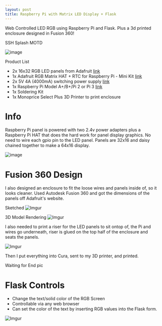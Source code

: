 ```yaml
---
layout: post
title: Raspberry Pi with Matrix LED Display + Flask
---
```


Web Controlled LED RGB using Raspberry Pi and Flask. Plus a 3d printed enclosure designed in Fusion 360!

SSH Splash MOTD

![image](https://camo.githubusercontent.com/b80d5481811b4ebcf4c0b90ccae3e030a6e04b8e/687474703a2f2f692e696d6775722e636f6d2f6b50377a3254742e706e67)

Product List

* 2x 16x32 RGB LED panels from Adafruit [link](https://www.adafruit.com/product/420)
* 1x Adafruit RGB Matrix HAT + RTC for Raspberry Pi - Mini Kit [link](https://www.adafruit.com/product/2345)
* 2x 5V 4A (4000mA) switching power supply [link](https://www.adafruit.com/product/1466)
* 1x Raspberry Pi Model A+/B+/Pi 2 or Pi 3 [link](https://www.adafruit.com/product/3055)
* 1x Soldering Kit
* 1x Monoprice Select Plus 3D Printer to print enclosure

# Info

Raspberry Pi panel is powered with two 2.4v power adapters plus a Raspberry Pi HAT that does the hard work for panel display graphics. No need to wire each gpio pin to the LED panel. Panels are 32x16 and daisy chained together to make a 64x16 display.

![image](https://camo.githubusercontent.com/ac49016f87d032b0c9cf2597c4a2ebe71438320e/687474703a2f2f692e696d6775722e636f6d2f343239567736542e6a7067)

# Fusion 360 Design

I also designed an enclosure to fit the loose wires and panels inside of, so it looks cleaner. Used Autodesk Fusion 360 and got the dimensions of the panels off Adafruit's website.

Sketched
![Imgur](https://i.imgur.com/fuA9PCk.png)

3D Model Rendering
![Imgur](https://i.imgur.com/8gn79Qv.png)

I also needed to print a riser for the LED panels to sit ontop of, the Pi and wires go underneath, riser is glued on the top half of the enclosure and seats the panels.

![Imgur](https://i.imgur.com/KOoaVij.png)

Then I put everything into Cura, sent to my 3D printer, and printed.

Waiting for End pic

# Flask Controls

* Change the text/solid color of the RGB Screen
* Controllable via any web browser
* Can set the color of the text by inserting RGB values into the Flask form.

![Imgur](https://i.imgur.com/6fT4fxq.png)
